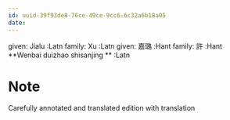 ```yaml
---
id: uuid-39f93de8-76ce-49ce-9cc6-6c32a6b18a05
date: 
---
```


given: Jialu  :Latn
family: Xu  :Latn
given: 嘉璐 :Hant
family: 許 :Hant
**Wenbai duizhao shisanjing ** :Latn
# Note
Carefully annotated and translated edition with translation